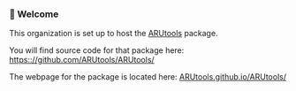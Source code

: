 ### 👋 Welcome

This organization is set up to host the [ARUtools](https::github.com/ARUtools/ARUtools/) package. 

You will find source code for that package here: 
    [https:://github.com/ARUtools/ARUtools/](https://github.com/ARUtools/ARUtools/) 

The webpage for the package is located here: 
  [ARUtools.github.io/ARUtools/](https://ARUtools.github.io/ARUtools/)

